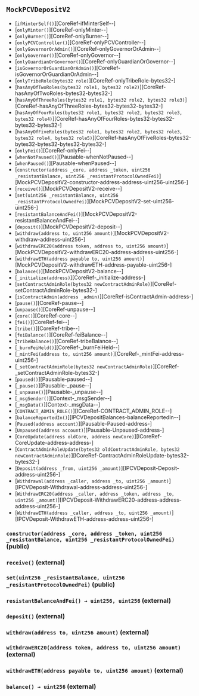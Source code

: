 ## <span id="MockPCVDepositV2"></span> `MockPCVDepositV2`



- [`ifMinterSelf()`][CoreRef-ifMinterSelf--]
- [`onlyMinter()`][CoreRef-onlyMinter--]
- [`onlyBurner()`][CoreRef-onlyBurner--]
- [`onlyPCVController()`][CoreRef-onlyPCVController--]
- [`onlyGovernorOrAdmin()`][CoreRef-onlyGovernorOrAdmin--]
- [`onlyGovernor()`][CoreRef-onlyGovernor--]
- [`onlyGuardianOrGovernor()`][CoreRef-onlyGuardianOrGovernor--]
- [`isGovernorOrGuardianOrAdmin()`][CoreRef-isGovernorOrGuardianOrAdmin--]
- [`onlyTribeRole(bytes32 role)`][CoreRef-onlyTribeRole-bytes32-]
- [`hasAnyOfTwoRoles(bytes32 role1, bytes32 role2)`][CoreRef-hasAnyOfTwoRoles-bytes32-bytes32-]
- [`hasAnyOfThreeRoles(bytes32 role1, bytes32 role2, bytes32 role3)`][CoreRef-hasAnyOfThreeRoles-bytes32-bytes32-bytes32-]
- [`hasAnyOfFourRoles(bytes32 role1, bytes32 role2, bytes32 role3, bytes32 role4)`][CoreRef-hasAnyOfFourRoles-bytes32-bytes32-bytes32-bytes32-]
- [`hasAnyOfFiveRoles(bytes32 role1, bytes32 role2, bytes32 role3, bytes32 role4, bytes32 role5)`][CoreRef-hasAnyOfFiveRoles-bytes32-bytes32-bytes32-bytes32-bytes32-]
- [`onlyFei()`][CoreRef-onlyFei--]
- [`whenNotPaused()`][Pausable-whenNotPaused--]
- [`whenPaused()`][Pausable-whenPaused--]
- [`constructor(address _core, address _token, uint256 _resistantBalance, uint256 _resistantProtocolOwnedFei)`][MockPCVDepositV2-constructor-address-address-uint256-uint256-]
- [`receive()`][MockPCVDepositV2-receive--]
- [`set(uint256 _resistantBalance, uint256 _resistantProtocolOwnedFei)`][MockPCVDepositV2-set-uint256-uint256-]
- [`resistantBalanceAndFei()`][MockPCVDepositV2-resistantBalanceAndFei--]
- [`deposit()`][MockPCVDepositV2-deposit--]
- [`withdraw(address to, uint256 amount)`][MockPCVDepositV2-withdraw-address-uint256-]
- [`withdrawERC20(address token, address to, uint256 amount)`][MockPCVDepositV2-withdrawERC20-address-address-uint256-]
- [`withdrawETH(address payable to, uint256 amount)`][MockPCVDepositV2-withdrawETH-address-payable-uint256-]
- [`balance()`][MockPCVDepositV2-balance--]
- [`_initialize(address)`][CoreRef-_initialize-address-]
- [`setContractAdminRole(bytes32 newContractAdminRole)`][CoreRef-setContractAdminRole-bytes32-]
- [`isContractAdmin(address _admin)`][CoreRef-isContractAdmin-address-]
- [`pause()`][CoreRef-pause--]
- [`unpause()`][CoreRef-unpause--]
- [`core()`][CoreRef-core--]
- [`fei()`][CoreRef-fei--]
- [`tribe()`][CoreRef-tribe--]
- [`feiBalance()`][CoreRef-feiBalance--]
- [`tribeBalance()`][CoreRef-tribeBalance--]
- [`_burnFeiHeld()`][CoreRef-_burnFeiHeld--]
- [`_mintFei(address to, uint256 amount)`][CoreRef-_mintFei-address-uint256-]
- [`_setContractAdminRole(bytes32 newContractAdminRole)`][CoreRef-_setContractAdminRole-bytes32-]
- [`paused()`][Pausable-paused--]
- [`_pause()`][Pausable-_pause--]
- [`_unpause()`][Pausable-_unpause--]
- [`_msgSender()`][Context-_msgSender--]
- [`_msgData()`][Context-_msgData--]
- [`CONTRACT_ADMIN_ROLE()`][ICoreRef-CONTRACT_ADMIN_ROLE--]
- [`balanceReportedIn()`][IPCVDepositBalances-balanceReportedIn--]
- [`Paused(address account)`][Pausable-Paused-address-]
- [`Unpaused(address account)`][Pausable-Unpaused-address-]
- [`CoreUpdate(address oldCore, address newCore)`][ICoreRef-CoreUpdate-address-address-]
- [`ContractAdminRoleUpdate(bytes32 oldContractAdminRole, bytes32 newContractAdminRole)`][ICoreRef-ContractAdminRoleUpdate-bytes32-bytes32-]
- [`Deposit(address _from, uint256 _amount)`][IPCVDeposit-Deposit-address-uint256-]
- [`Withdrawal(address _caller, address _to, uint256 _amount)`][IPCVDeposit-Withdrawal-address-address-uint256-]
- [`WithdrawERC20(address _caller, address _token, address _to, uint256 _amount)`][IPCVDeposit-WithdrawERC20-address-address-address-uint256-]
- [`WithdrawETH(address _caller, address _to, uint256 _amount)`][IPCVDeposit-WithdrawETH-address-address-uint256-]
### <span id="MockPCVDepositV2-constructor-address-address-uint256-uint256-"></span> `constructor(address _core, address _token, uint256 _resistantBalance, uint256 _resistantProtocolOwnedFei)` (public)



### <span id="MockPCVDepositV2-receive--"></span> `receive()` (external)



### <span id="MockPCVDepositV2-set-uint256-uint256-"></span> `set(uint256 _resistantBalance, uint256 _resistantProtocolOwnedFei)` (public)



### <span id="MockPCVDepositV2-resistantBalanceAndFei--"></span> `resistantBalanceAndFei() → uint256, uint256` (external)



### <span id="MockPCVDepositV2-deposit--"></span> `deposit()` (external)



### <span id="MockPCVDepositV2-withdraw-address-uint256-"></span> `withdraw(address to, uint256 amount)` (external)



### <span id="MockPCVDepositV2-withdrawERC20-address-address-uint256-"></span> `withdrawERC20(address token, address to, uint256 amount)` (external)



### <span id="MockPCVDepositV2-withdrawETH-address-payable-uint256-"></span> `withdrawETH(address payable to, uint256 amount)` (external)



### <span id="MockPCVDepositV2-balance--"></span> `balance() → uint256` (external)



